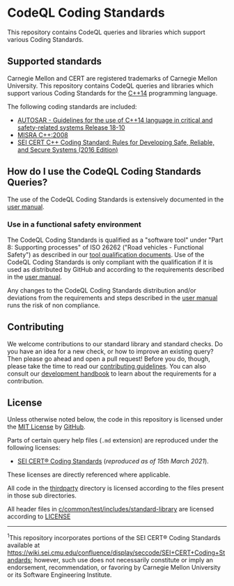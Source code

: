 # CodeQL Coding Standards

This repository contains CodeQL queries and libraries which support various Coding Standards.

## Supported standards

Carnegie Mellon and CERT are registered trademarks of Carnegie Mellon University.
This repository contains CodeQL queries and libraries which support various Coding Standards for the [C++14](https://www.iso.org/standard/64029.html) programming language.

The following coding standards are included:
- [AUTOSAR - Guidelines for the use of C++14 language in critical and safety-related systems Release 18-10](https://www.autosar.org/fileadmin/user_upload/standards/adaptive/18-10/AUTOSAR_RS_CPP14Guidelines.pdf)
- [MISRA C++:2008](https://www.misra.org.uk)
- [SEI CERT C++ Coding Standard: Rules for Developing Safe, Reliable, and Secure Systems (2016 Edition)](https://resources.sei.cmu.edu/library/asset-view.cfm?assetID=494932)

## How do I use the CodeQL Coding Standards Queries?

The use of the CodeQL Coding Standards is extensively documented in the [user manual](docs/user_manual.md).

### Use in a functional safety environment

The CodeQL Coding Standards is qualified as a "software tool" under "Part 8: Supporting processes" of ISO 26262 ("Road vehicles - Functional Safety") as described in our [tool qualification documents](docs/iso_26262_tool_qualification.md).
Use of the CodeQL Coding Standards is only compliant with the qualification if it is used as distributed by GitHub and according to the requirements described in the [user manual](docs/user_manual.md).

Any changes to the CodeQL Coding Standards distribution and/or deviations from the requirements and steps described in the [user manual](docs/user_manual.md) runs the risk of non compliance.


## Contributing

We welcome contributions to our standard library and standard checks. Do you have an idea for a new check, or how to improve an existing query? Then please go ahead and open a pull request! Before you do, though, please take the time to read our [contributing guidelines](CONTRIBUTING.md). You can also consult our [development handbook](docs/development_handbook.md) to learn about the requirements for a contribution.

## License

Unless otherwise noted below, the code in this repository is licensed under the [MIT License](LICENSE.md) by [GitHub](https://github.com).

Parts of certain query help files (`.md` extension) are reproduced under the following licenses:
 - [SEI CERT® Coding Standards](thirdparty/cert/LICENSE) (_reproduced as of 15th March 2021_).

These licenses are directly referenced where applicable.

All code in the [thirdparty](./thirdparty) directory is licensed according to the files present in those sub directories.

All header files in [c/common/test/includes/standard-library](./c/common/test/includes/standard-library) are licensed according to [LICENSE](c/common/test/includes/standard-library/LICENSE)

---

<sup>1</sup>This repository incorporates portions of the SEI CERT® Coding Standards available at https://wiki.sei.cmu.edu/confluence/display/seccode/SEI+CERT+Coding+Standards; however, such use does not necessarily constitute or imply an endorsement, recommendation, or favoring by Carnegie Mellon University or its Software Engineering Institute.
